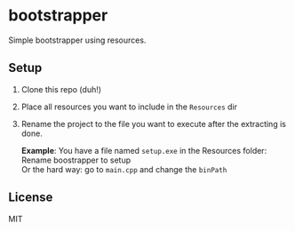 # bootstrapper

Simple bootstrapper using resources.

## Setup

1. Clone this repo (duh!)  

2. Place all resources you want to include in the `Resources` dir  

3. Rename the project to the file you want to execute after the extracting is done.  

   **Example**: You have a file named `setup.exe` in the Resources folder:  
       Rename boostrapper to setup  
   Or the hard way: go to `main.cpp` and change the `binPath`


## License

MIT